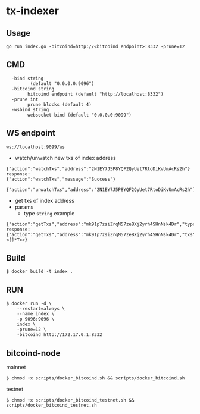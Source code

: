 # tx-indexer

## Usage
```
go run index.go -bitcoind=http://<bitcoind endpoint>:8332 -prune=12
```
## CMD
```
  -bind string
    	 (default "0.0.0.0:9096")
  -bitcoind string
    	bitcoind endpoint (default "http://localhost:8332")
  -prune int
    	prune blocks (default 4)
  -wsbind string
    	websocket bind (default "0.0.0.0:9099")
```
## WS endpoint
```
ws://localhost:9099/ws
```
- watch/unwatch new txs of index address
```
{"action":"watchTxs","address":"2N1EY7J5P8YQF2QyUet7RtoDiKvUmAcRs2h"}
response:
{"action":"watchTxs","message":"Success"}
```
```
{"action":"unwatchTxs","address":"2N1EY7J5P8YQF2QyUet7RtoDiKvUmAcRs2h"}
```
- get txs of index address
- params
  - type `string`
example
```
{"action":"getTxs","address":"mk91p7zsiZrqM57zeBXj2yrh4SHnNsk4Dr","type":"send"}
response:
{"action":"getTxs","address":"mk91p7zsiZrqM57zeBXj2yrh4SHnNsk4Dr","txs":<[]*Tx>}
```
## Build
```
$ docker build -t index .
```
## RUN
```
$ docker run -d \
    --restart=always \
    --name index \
    -p 9096:9096 \
    index \
    -prune=12 \
    -bitcoind http://172.17.0.1:8332
```
## bitcoind-node
mainnet
```
$ chmod +x scripts/docker_bitcoind.sh && scripts/docker_bitcoind.sh
```
testnet
```
$ chmod +x scripts/docker_bitcoind_testnet.sh && scripts/docker_bitcoind_testnet.sh
```